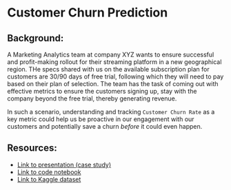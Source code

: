 # Customer Churn Prediction
## Background:
A Marketing Analytics team at company XYZ wants to ensure successful and profit-making rollout for their streaming platform in a new geographical region. THe specs shared with us on the available subscription plan for customers are 30/90 days of free trial, following which they will need to pay based on their plan of selection. The team has the task of coming out with effective metrics to ensure the customers signing up, stay with the company beyond the free trial, thereby generating revenue. 

In such a scenario, understanding and tracking `Customer Churn Rate` as a key metric could help us be proactive in our engagement with our customers and potentially save a churn *before* it could even happen. 

## Resources:
- [Link to presentation (case study)](deck/Churn%20Prediction%20Study.pdf)
- [Link to code notebook](notebooks/customer_churn.ipynb)
- [Link to Kaggle dataset](https://www.kaggle.com/blastchar/telco-customer-churn)